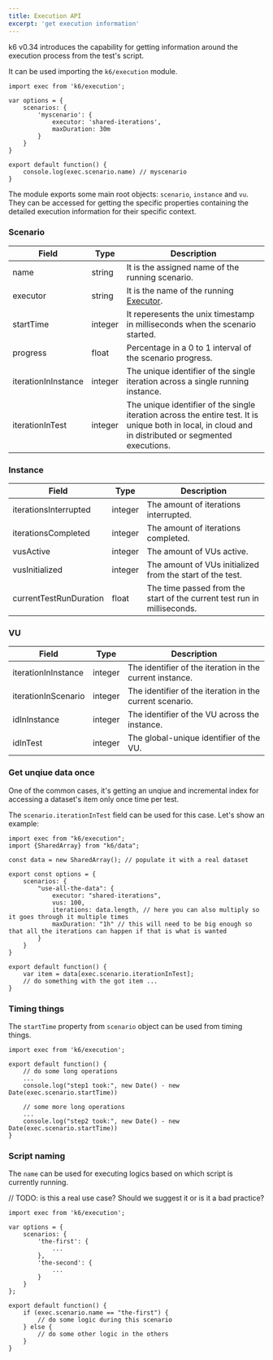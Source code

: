 ```yaml
---
title: Execution API
excerpt: 'get execution information'
---
```


k6 v0.34 introduces the capability for getting information around the execution process from the test's script.

It can be used importing the `k6/execution` module.

```
import exec from 'k6/execution';

var options = {
	scenarios: {
		'myscenario': {
			executor: 'shared-iterations',
			maxDuration: 30m
		}
	}
}

export default function() {
	console.log(exec.scenario.name) // myscenario 
}
```

The module exports some main root objects: `scenario`, `instance` and `vu`. They can be accessed for getting the specific properties containing the detailed execution information for their specific context.

### Scenario

| Field               | Type    | Description                                                              |
|---------------------|---------|--------------------------------------------------------------------------|
| name                | string  | It is the assigned name of the running scenario.                                |
| executor            | string  | It is the name of the running [Executor](https://k6.io/docs/using-k6/scenarios/#executors).                                                |
| startTime           | integer | It reperesents the unix timestamp in milliseconds when the scenario started.                                                                           |
| progress            | float   | Percentage in a 0 to 1 interval of the scenario progress.                    |
| iterationInInstance | integer | The unique identifier of the single iteration across a single running instance. |
| iterationInTest     | integer | The unique identifier of the single iteration across the entire test. It is unique both in local, in cloud and in distributed or segmented executions. |

### Instance

| Field               | Type    | Description                                                              |
|---------------------|---------|--------------------------------------------------------------------------|
| iterationsInterrupted                | integer  | The amount of iterations interrupted.                                |
| iterationsCompleted     | integer | The amount of iterations completed.  |
| vusActive            | integer  | The amount of VUs active.                                                |
| vusInitialized           | integer | The amount of VUs initialized from the start of the test.                                                                           |
| currentTestRunDuration            | float   | The time passed from the start of the current test run in milliseconds.                    |

### VU

| Field               | Type    | Description                                                              |
|---------------------|---------|--------------------------------------------------------------------------|
| iterationInInstance | integer | The identifier of the iteration in the current instance.                                                                 |
| iterationInScenario | integer | The identifier of the iteration in the current scenario.                  |
| idInInstance        | integer | The identifier of the VU across the instance.                            |
| idInTest            | integer | The global-unique identifier of the VU.                                  |

### Get unqiue data once

One of the common cases,  it's getting an unqiue and incremental index for accessing a dataset's item only once time per test.

The `scenario.iterationInTest` field can be used for this case. Let's show an example:

```
import exec from "k6/execution";
import {SharedArray} from "k6/data";

const data = new SharedArray(); // populate it with a real dataset

export const options = {
    scenarios: {
        "use-all-the-data": {
            executor: "shared-iterations",
            vus: 100,
            iterations: data.length, // here you can also multiply so it goes through it multiple times
            maxDuration: "1h" // this will need to be big enough so that all the iterations can happen if that is what is wanted
        }
    }
}

export default function() {
    var item = data[exec.scenario.iterationInTest];
	// do something with the got item ...
}
```

### Timing things
The `startTime` property from `scenario` object can be used from timing things.

```
import exec from 'k6/execution';

export default function() {
    // do some long operations
	...	
	console.log("step1 took:", new Date() - new Date(exec.scenario.startTime))
	
	// some more long operations
	...
	console.log("step2 took:", new Date() - new Date(exec.scenario.startTime))
}
```

### Script naming
The `name` can be used for executing logics based on which script is currently running.

// TODO: is this a real use case? Should we suggest it or is it a bad practice?

```
import exec from 'k6/execution';

var options = {
	scenarios: {
		'the-first': {
			...
		},
		'the-second': {
			...
		}
	}
};

export default function() {
    if (exec.scenario.name == "the-first") {
		// do some logic during this scenario
	} else {
		// do some other logic in the others
	}
}
```
